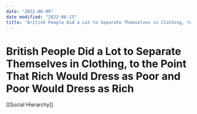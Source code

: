 ```yaml
---
date: "2022-06-09"
date modified: "2022-06-15"
title: 'British People Did a Lot to Separate Themselves in Clothing, to the Point That Rich Would Dress as Poor and Poor Would Dress as Rich'
---
```


# British People Did a Lot to Separate Themselves in Clothing, to the Point That Rich Would Dress as Poor and Poor Would Dress as Rich
[[Social Hierarchy]]
